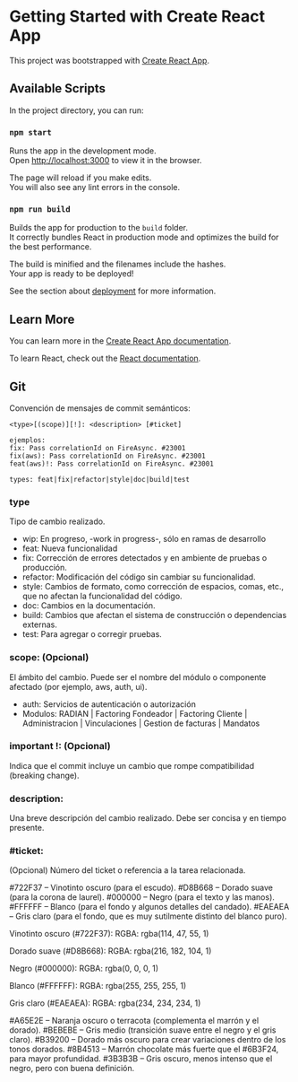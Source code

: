 # Getting Started with Create React App

This project was bootstrapped with [Create React App](https://github.com/facebook/create-react-app).

## Available Scripts

In the project directory, you can run:

### `npm start`

Runs the app in the development mode.\
Open [http://localhost:3000](http://localhost:3000) to view it in the browser.

The page will reload if you make edits.\
You will also see any lint errors in the console.

### `npm run build`

Builds the app for production to the `build` folder.\
It correctly bundles React in production mode and optimizes the build for the best performance.

The build is minified and the filenames include the hashes.\
Your app is ready to be deployed!

See the section about [deployment](https://facebook.github.io/create-react-app/docs/deployment) for more information.

## Learn More

You can learn more in the [Create React App documentation](https://facebook.github.io/create-react-app/docs/getting-started).

To learn React, check out the [React documentation](https://reactjs.org/).

## Git

Convención de mensajes de commit semánticos:

```plaintext
<type>[(scope)][!]: <description> [#ticket]

ejemplos:
fix: Pass correlationId on FireAsync. #23001
fix(aws): Pass correlationId on FireAsync. #23001
feat(aws)!: Pass correlationId on FireAsync. #23001

types: feat|fix|refactor|style|doc|build|test
```

### type

Tipo de cambio realizado.

- wip: En progreso, -work in progress-, sólo en ramas de desarrollo
- feat: Nueva funcionalidad
- fix: Corrección de errores detectados y en ambiente de pruebas o producción.
- refactor: Modificación del código sin cambiar su funcionalidad.
- style: Cambios de formato, como corrección de espacios, comas, etc., que no afectan la funcionalidad del código.
- doc: Cambios en la documentación.
- build: Cambios que afectan el sistema de construcción o dependencias externas.
- test: Para agregar o corregir pruebas.

### scope: (Opcional)

El ámbito del cambio. Puede ser el nombre del módulo o componente afectado (por ejemplo, aws, auth, ui).

- auth: Servicios de autenticación o autorización
- Modulos: RADIAN | Factoring Fondeador | Factoring Cliente | Administracion | Vinculaciones | Gestion de facturas | Mandatos

### important !: (Opcional)

Indica que el commit incluye un cambio que rompe compatibilidad (breaking change).

### description:

Una breve descripción del cambio realizado. Debe ser concisa y en tiempo presente.

### #ticket:

(Opcional) Número del ticket o referencia a la tarea relacionada.

#722F37 – Vinotinto oscuro (para el escudo).
#D8B668 – Dorado suave (para la corona de laurel).
#000000 – Negro (para el texto y las manos).
#FFFFFF – Blanco (para el fondo y algunos detalles del candado).
#EAEAEA – Gris claro (para el fondo, que es muy sutilmente distinto del blanco puro).

Vinotinto oscuro (#722F37):
RGBA: rgba(114, 47, 55, 1)

Dorado suave (#D8B668):
RGBA: rgba(216, 182, 104, 1)

Negro (#000000):
RGBA: rgba(0, 0, 0, 1)

Blanco (#FFFFFF):
RGBA: rgba(255, 255, 255, 1)

Gris claro (#EAEAEA):
RGBA: rgba(234, 234, 234, 1)

#A65E2E – Naranja oscuro o terracota (complementa el marrón y el dorado).
#BEBEBE – Gris medio (transición suave entre el negro y el gris claro).
#B39200 – Dorado más oscuro para crear variaciones dentro de los tonos dorados.
#8B4513 – Marrón chocolate más fuerte que el #6B3F24, para mayor profundidad.
#3B3B3B – Gris oscuro, menos intenso que el negro, pero con buena definición.
